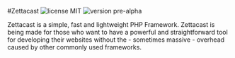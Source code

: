#Zettacast
![license MIT](https://img.shields.io/badge/license-MIT-lightgrey.svg) ![version pre-alpha](https://img.shields.io/badge/version-pre--alpha-green.svg)

Zettacast is a simple, fast and lightweight PHP Framework. Zettacast is being made for those who want to have a powerful and straightforward tool for developing their websites without the - sometimes massive - overhead caused by other commonly used frameworks.